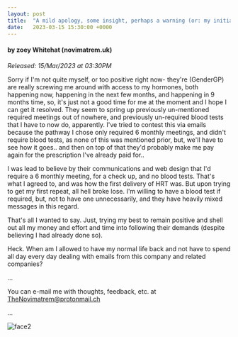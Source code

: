 ```yaml
---
layout: post
title:  "A mild apology, some insight, perhaps a warning (or: my initial experiences with GenderGP)"
date:   2023-03-15 15:30:00 +0000
---
```

#### by zoey Whitehat (novimatrem.uk)
*Released: 15/Mar/2023 at 03:30PM*

Sorry if I'm not quite myself, or too positive right now- they're (GenderGP) are really screwing me around with access to my hormones, both happening now, happening in the next few months, and happening in 9 months time, so, it's just not a good time for me at the moment and I hope I can get it resolved. They seem to spring up previously un-mentioned required meetings out of nowhere, and previously un-required blood tests that I have to now do, apparently. I've tried to contest this via emails because the pathway I chose only required 6 monthly meetings, and didn't require blood tests, as none of this was mentioned prior, but, we'll have to see how it goes.. and then on top of that they'd probably make me pay again for the prescription I've already paid for..

I was lead to believe by their communications and web design that I'd require a 6 monthly meeting, for a check up, and no blood tests. That's what I agreed to, and was how the first delivery of HRT was. But upon trying to get my first repeat, all hell broke lose. I'm willing to have a blood test if required, but, not to have one unnecessarily, and they have heavily mixed messages in this regard.

That's all I wanted to say. Just, trying my best to remain positive and shell out all my money and effort and time into following their demands (despite believing I had already done so).

Heck. When am I allowed to have my normal life back and not have to spend all day every day dealing with emails from this company and related companies?

...

You can e-mail me with thoughts, feedback, etc. at [TheNovimatrem@protonmail.ch](mailto:TheNovimatrem@protonmail.ch)

...

![face2](https://gitlab.com/Novimatrem/blog/-/raw/master/face2.png)

